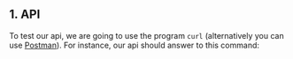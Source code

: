 ## 1. API

To test our api, we are going to use the program `curl` (alternatively you can use [Postman](https://www.getpostman.com/)). For instance, our api should answer to this command:
